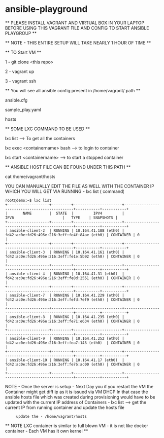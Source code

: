 # ansible-playground


** PLEASE INSTALL VAGRANT AND VIRTUAL BOX IN YOUR LAPTOP BEFORE USING THIS VAGRANT FILE AND CONFIG TO START ANSIBLE PLAYGROUP **


**  NOTE - THIS ENTIRE SETUP WILL TAKE NEARLY 1 HOUR OF TIME **


** TO Start VM **

1 - git clone \<this repo\>
  
2 - vagrant up
  
3 - vagrant ssh

  
  ** You will see all ansible config present in /home/vagrant/  path **
  
  ansible.cfg
  
  sample_play.yaml
  
  hosts
  
  
 ** SOME LXC COMMAND TO BE USED **
  
  lxc list --> To get all the containers
  
  lxc exec \<containername\> bash --> to login to container
  
  lxc start \<containername\> --> to start a stopped container
  
  
  ** ANSIBLE HOST FILE CAN BE FOUND UNDER THIS PATH **
  
  cat /home/vagrant/hosts
  
  YOU CAN MANUALLY EDIT THE FILE AS WELL WITH THE CONTAINER IP WHICH YOU WILL GET VIA RUNNING -  lxc list ( command)
  
  ```
  root@demo:~$ lxc list
+-------------------+---------+----------------------+-----------------------------------------------+-----------+-----------+
|       NAME        |  STATE  |         IPV4         |                     IPV6                      |   TYPE    | SNAPSHOTS |
+-------------------+---------+----------------------+-----------------------------------------------+-----------+-----------+
| ansible-client-2  | RUNNING | 10.164.41.188 (eth0) | fd42:ac0e:fd26:496e:216:3eff:fe4f:84ae (eth0) | CONTAINER | 0         |
+-------------------+---------+----------------------+-----------------------------------------------+-----------+-----------+
| ansible-client-3  | RUNNING | 10.164.41.161 (eth0) | fd42:ac0e:fd26:496e:216:3eff:fe1e:5b92 (eth0) | CONTAINER | 0         |
+-------------------+---------+----------------------+-----------------------------------------------+-----------+-----------+
| ansible-client-4  | RUNNING | 10.164.41.31 (eth0)  | fd42:ac0e:fd26:496e:216:3eff:fe0d:2551 (eth0) | CONTAINER | 0         |
+-------------------+---------+----------------------+-----------------------------------------------+-----------+-----------+
| ansible-client-7  | RUNNING | 10.164.41.229 (eth0) | fd42:ac0e:fd26:496e:216:3eff:fefd:7ef9 (eth0) | CONTAINER | 0         |
+-------------------+---------+----------------------+-----------------------------------------------+-----------+-----------+
| ansible-client-8  | RUNNING | 10.164.41.235 (eth0) | fd42:ac0e:fd26:496e:216:3eff:fe71:e634 (eth0) | CONTAINER | 0         |
+-------------------+---------+----------------------+-----------------------------------------------+-----------+-----------+
| ansible-client-9  | RUNNING | 10.164.41.252 (eth0) | fd42:ac0e:fd26:496e:216:3eff:fea7:143 (eth0)  | CONTAINER | 0         |
+-------------------+---------+----------------------+-----------------------------------------------+-----------+-----------+
| ansible-client-10 | RUNNING | 10.164.41.17 (eth0)  | fd42:ac0e:fd26:496e:216:3eff:fe76:ac00 (eth0) | CONTAINER | 0         |
+-------------------+---------+----------------------+-----------------------------------------------+-----------+-----------+

```
  
  NOTE - Once the server is setup - Next Day you if you restart the VM the Container might get diff ip as it is issued via VM DHCP 
         In that case the ansible hosts file which was created during provisioning would have to be updated with the current IP address of Containers -
         lxc list --> get the current IP from running container and update the hosts file
         
         update the - /home/vagrant/hosts
  
  
  ** NOTE LXC container is similar to full blown VM - it is not like docker container - Each VM has it own kernel **
